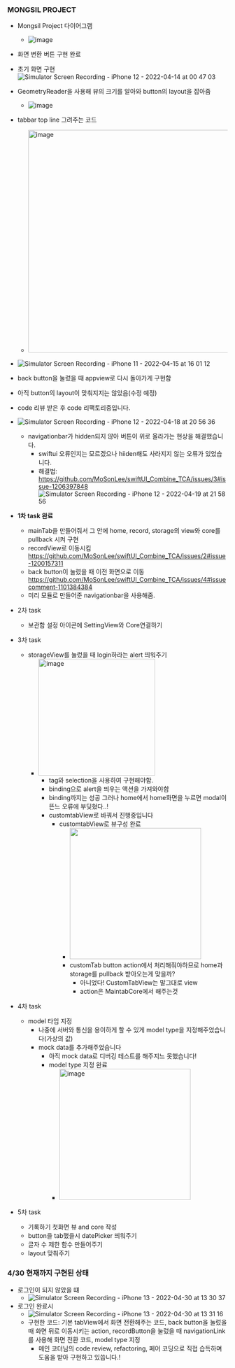  ### MONGSIL PROJECT 
   - Mongsil Project 다이어그램</br>
      - ![image](https://user-images.githubusercontent.com/77050826/163538697-42d666d6-5054-4c4e-aa08-abed329e1b90.png)</br>
   - 화면 변환 버튼 구현 완료</br>
   - 초기 화면 구현</br>
   ![Simulator Screen Recording - iPhone 12 - 2022-04-14 at 00 47 03](https://user-images.githubusercontent.com/77050826/163227703-cba64956-d2c1-4992-a8c1-3791c9099d67.gif)</br>
   - GeometryReader을 사용해 뷰의 크기를 알아와 button의 layout을 잡아줌</br>
      - ![image](https://user-images.githubusercontent.com/77050826/163431333-030afc16-0d67-46af-abc4-4fd1a100fc3f.png)</br>
   - tabbar top line 그려주는 코드</br>
      - <img width="509" alt="image" src="https://user-images.githubusercontent.com/77050826/163523776-b17bc9b8-4ac7-41e6-bd1e-a049a6b86dac.png"></br>
   - ![Simulator Screen Recording - iPhone 11 - 2022-04-15 at 16 01 12](https://user-images.githubusercontent.com/77050826/163538626-31cfcbb1-86e3-4ea4-893b-e457a4d92182.gif)</br>
   - back button을 눌렀을 때 appview로 다시 돌아가게 구현함</br>
   - 아직 button의 layout이 맞춰지지는 않았음(수정 예정)</br>
   - code 리뷰 받은 후 code 리팩토리중입니다.</br>
   - ![Simulator Screen Recording - iPhone 12 - 2022-04-18 at 20 56 36](https://user-images.githubusercontent.com/77050826/163804963-069d311d-e4a0-4127-8729-6aed64757cbd.gif)</br>
      - navigationbar가 hidden되지 않아 버튼이 위로 올라가는 현상을 해결했습니다.</br>
         - swiftui 오류인지는 모르겠으나 hiiden해도 사라지지 않는 오류가 있었습니다.</br>
         - 해결법: https://github.com/MoSonLee/swiftUI_Combine_TCA/issues/3#issue-1206397848</br>
![Simulator Screen Recording - iPhone 12 - 2022-04-19 at 21 58 56](https://user-images.githubusercontent.com/77050826/164009505-60843432-fc40-464b-9220-02dcbc08dd75.gif)</br>
   - **1차 task 완료**
      - mainTab을 만들어줘서 그 안에 home, record, storage의 view와 core를 pullback 시켜 구현</br>
      - recordView로 이동시킴 https://github.com/MoSonLee/swiftUI_Combine_TCA/issues/2#issue-1200157311</br>
      - back button이 눌렸을 때 이전 화면으로 이동 https://github.com/MoSonLee/swiftUI_Combine_TCA/issues/4#issuecomment-1101384384</br>
      - 미리 모듈로 만들어준 navigationbar을 사용해줌.</br>
  
  - 2차 task</br>
      - 보관함 설정 아이콘에 SettingView와 Core연결하기</br>
  - 3차 task</br>
     - storageView를 눌렀을 때 login하라는 alert 띄워주기</br>
        - <img width="267" alt="image" src="https://user-images.githubusercontent.com/77050826/164504009-9c070c7a-9cf5-4e33-b493-94b8352d0365.png"></br>
           - tag와 selection을 사용하여 구현해야함.</br>
           - binding으로 alert을 띄우는 액션을 가져와야함</br>
           - binding까지는 성공 그러나 home에서 home화면을 누르면 modal이 뜬느 오류에 부딪혔다..!</br>
           - customtabView로 바꿔서 진행중입니다</br>
              - customtabView로 뷰구성 완료</br>
                 - <img src = "https://user-images.githubusercontent.com/77050826/165345288-72137605-bcbd-468b-ba08-76a19ef504d5.png" width="300px"> </br>
                 - customTab button action에서 처리해줘야하므로 home과 storage를 pullback 받아오는게 맞을까?</br>
                    - 아니었다! CustomTabView는 말그대로 view</br>
                    - action은 MaintabCore에서 해주는것</br>
   - 4차 task</br>
      - model 타입 지정</br>
         - 나중에 서버와 통신을 용이하게 할 수 있게 model type을 지정해주었습니다(가상의 값)</br>
         - mock data를 추가해주었습니다</br>
            - 아직 mock data로 디버깅 테스트를 해주지느 못했습니다!</br>
            - model type 지정 완료
               - <img width="300" alt="image" src="https://user-images.githubusercontent.com/77050826/166090654-af0c89ae-c614-4517-aac3-0f05a71961c1.png"></br>
   - 5차 task
      - 기록하기 첫화면 뷰 and core 작성</br>
      - button을 tab했을시 datePicker 띄워주기</br>
      - 글자 수 제한 함수 만들어주기</br>
      - layout 맞춰주기</br>
               
### 4/30 현재까지 구현된 상태
- 로그인이 되지 않았을 떄</br>
   - ![Simulator Screen Recording - iPhone 13 - 2022-04-30 at 13 30 37](https://user-images.githubusercontent.com/77050826/166091065-e6fce45d-9784-4af0-82e8-0d7b23d677ce.gif)</br>
- 로그인 완료시</br>
   - ![Simulator Screen Recording - iPhone 13 - 2022-04-30 at 13 31 16](https://user-images.githubusercontent.com/77050826/166091100-cdaceeaf-9c79-47e5-843f-fe693c0dc9d4.gif)</br>
   - 구현한 코드: 기본 tabView에서 화면 전환해주는 코드, back button을 눌렀을 때 화면 뒤로 이동시키는 action, recordButton을 눌렀을 때 navigationLink를 사용해 화면 전환 코드, model type 지정
      - 메인 코더님의 code review, refactoring, 페어 코딩으로 직접 습득하며 도움을 받아 구현하고 있씁니다.!</br>
